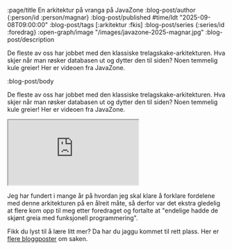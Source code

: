 :page/title En arkitektur på vranga på JavaZone
:blog-post/author {:person/id :person/magnar}
:blog-post/published #time/ldt "2025-09-08T09:00:00"
:blog-post/tags [:arkitektur :fkis]
:blog-post/series {:series/id :foredrag}
:open-graph/image "/images/javazone-2025-magnar.jpg"
:blog-post/description

De fleste av oss har jobbet med den klassiske trelagskake-arkitekturen. Hva
skjer når man røsker databasen ut og dytter den til siden? Noen temmelig kule
greier! Her er videoen fra JavaZone.

:blog-post/body

De fleste av oss har jobbet med den klassiske trelagskake-arkitekturen. Hva
skjer når man røsker databasen ut og dytter den til siden? Noen temmelig kule
greier! Her er videoen fra JavaZone.

<div class="video-responsive">
  <iframe class="video-responsive-item" src="https://player.vimeo.com/video/1115860138" allow="autoplay; fullscreen; picture-in-picture" allowfullscreen></iframe>
</div>

Jeg har fundert i mange år på hvordan jeg skal klare å forklare fordelene med
denne arkitekturen på en ålreit måte, så derfor var det ekstra gledelig at flere
kom opp til meg etter foredraget og fortalte at "endelige hadde de skjønt greia
med funksjonell programmering".

Fikk du lyst til å lære litt mer? Da har du jaggu kommet til rett plass. Her er
[flere bloggposter](/fk-is/) om saken.
